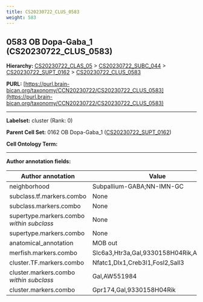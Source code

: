 ```yaml
---
title: CS20230722_CLUS_0583
weight: 583
---
```

## 0583 OB Dopa-Gaba_1 (CS20230722_CLUS_0583)
<b>Hierarchy: </b>
[CS20230722_CLAS_05](../CS20230722_CLAS_05) >
[CS20230722_SUBC_044](../CS20230722_SUBC_044) >
[CS20230722_SUPT_0162](../CS20230722_SUPT_0162) >
[CS20230722_CLUS_0583](../CS20230722_CLUS_0583)

**PURL:** [https://purl.brain-bican.org/taxonomy/CCN20230722/CS20230722_CLUS_0583](https://purl.brain-bican.org/taxonomy/CCN20230722/CS20230722_CLUS_0583)

---


**Labelset:** cluster (Rank: 0)

**Parent Cell Set:** 0162 OB Dopa-Gaba_1 ([CS20230722_SUPT_0162](../CS20230722_SUPT_0162))



**Cell Ontology Term:** 

[MARKER GENES.]: #


---

[TRANSFERRED ANNOTATIONS.]: #


[AUTHOR ANNOTATION FIELDS.]: #


**Author annotation fields:**

| Author annotation | Value |
|-------------------|-------|
|neighborhood|Subpallium-GABA;NN-IMN-GC|
|subclass.tf.markers.combo|None|
|subclass.markers.combo|None|
|supertype.markers.combo _within subclass_|None|
|supertype.markers.combo|None|
|anatomical_annotation|MOB out|
|merfish.markers.combo|Slc6a3,Htr3a,Gal,9330158H04Rik,Adamts19|
|cluster.TF.markers.combo|Nfatc1,Dlx1,Creb3l1,Fosl2,Sall3|
|cluster.markers.combo _within subclass_|Gal,AW551984|
|cluster.markers.combo|Gpr174,Gal,9330158H04Rik|
